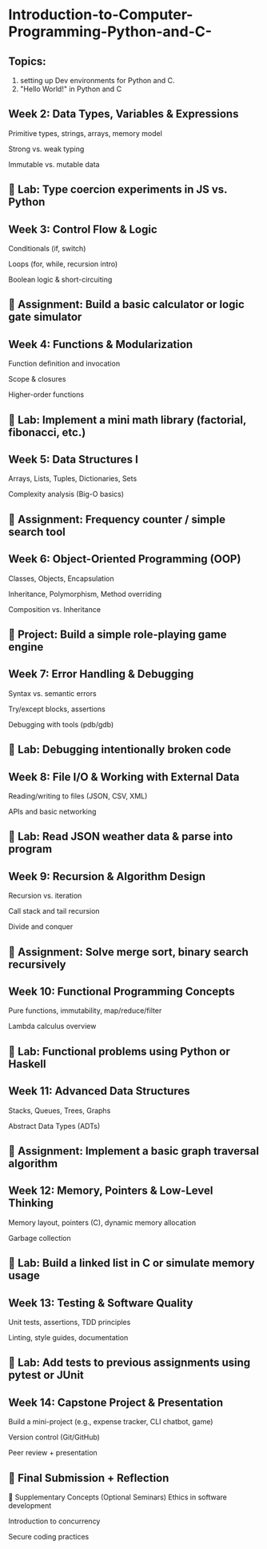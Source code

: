# Introduction-to-Computer-Programming-Python-and-C-
## Topics:
1. setting up Dev environments for Python and C.
2. "Hello World!" in Python and C

## Week 2: Data Types, Variables & Expressions
Primitive types, strings, arrays, memory model

Strong vs. weak typing

Immutable vs. mutable data

🧪 Lab: Type coercion experiments in JS vs. Python
---
## Week 3: Control Flow & Logic
Conditionals (if, switch)

Loops (for, while, recursion intro)

Boolean logic & short-circuiting

🧪 Assignment: Build a basic calculator or logic gate simulator
---
## Week 4: Functions & Modularization
Function definition and invocation

Scope & closures

Higher-order functions

🧪 Lab: Implement a mini math library (factorial, fibonacci, etc.)
---
## Week 5: Data Structures I
Arrays, Lists, Tuples, Dictionaries, Sets

Complexity analysis (Big-O basics)

🧪 Assignment: Frequency counter / simple search tool
---
## Week 6: Object-Oriented Programming (OOP)
Classes, Objects, Encapsulation

Inheritance, Polymorphism, Method overriding

Composition vs. Inheritance

🧪 Project: Build a simple role-playing game engine
---
## Week 7: Error Handling & Debugging
Syntax vs. semantic errors

Try/except blocks, assertions

Debugging with tools (pdb/gdb)

🧪 Lab: Debugging intentionally broken code
---
## Week 8: File I/O & Working with External Data
Reading/writing to files (JSON, CSV, XML)

APIs and basic networking

🧪 Lab: Read JSON weather data & parse into program
---
## Week 9: Recursion & Algorithm Design
Recursion vs. iteration

Call stack and tail recursion

Divide and conquer

🧪 Assignment: Solve merge sort, binary search recursively
---
## Week 10: Functional Programming Concepts
Pure functions, immutability, map/reduce/filter

Lambda calculus overview

🧪 Lab: Functional problems using Python or Haskell
---
## Week 11: Advanced Data Structures
Stacks, Queues, Trees, Graphs

Abstract Data Types (ADTs)

🧪 Assignment: Implement a basic graph traversal algorithm
---
## Week 12: Memory, Pointers & Low-Level Thinking
Memory layout, pointers (C), dynamic memory allocation

Garbage collection

🧪 Lab: Build a linked list in C or simulate memory usage
---
## Week 13: Testing & Software Quality
Unit tests, assertions, TDD principles

Linting, style guides, documentation

🧪 Lab: Add tests to previous assignments using pytest or JUnit
---
## Week 14: Capstone Project & Presentation
Build a mini-project (e.g., expense tracker, CLI chatbot, game)

Version control (Git/GitHub)

Peer review + presentation

🧪 Final Submission + Reflection
---
🧠 Supplementary Concepts (Optional Seminars)
Ethics in software development

Introduction to concurrency

Secure coding practices


